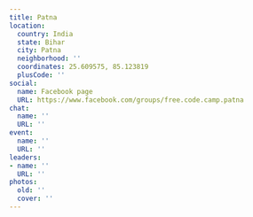 ```yaml
---
title: Patna
location:
  country: India
  state: Bihar
  city: Patna
  neighborhood: ''
  coordinates: 25.609575, 85.123819
  plusCode: ''
social:
  name: Facebook page
  URL: https://www.facebook.com/groups/free.code.camp.patna
chat:
  name: ''
  URL: ''
event:
  name: ''
  URL: ''
leaders:
- name: ''
  URL: ''
photos:
  old: ''
  cover: ''
---
```

